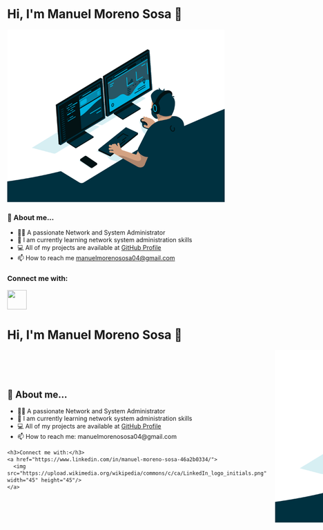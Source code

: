 # **Hi, I'm Manuel Moreno Sosa 👋**
<img src="administrator.gif" width="600" height="400" />

### **💬 About me...**
  - 🙋‍♂️ A passionate Network and System Administrator
  - 🌱 I am currently learning network system administration skills
  - 💻 All of my projects are available at [GitHub Profile](https://github.com/Manuelms04)
  - 📫 How to reach me manuelmorenososa04@gmail.com

### **Connect me with:**

<a href="https://www.linkedin.com/in/manuel-moreno-sosa-46a2b0334/">
  <img src="https://upload.wikimedia.org/wikipedia/commons/c/ca/LinkedIn_logo_initials.png" width="45" height="45"/>
</a>

<!-- ### **Tools and Skills:** 

![proxmox](https://camo.githubusercontent.com/fdffb57ca7bf0ba2900bab738df7bf002dee35f15e55f2029a97de1d2bdc1e07/68747470733a2f2f7777772e70726f786d6f782e636f6d2f696d616765732f70726f786d6f782f50726f786d6f782d6c6f676f2d737461636b65642d38343070782e706e67)

 -->

# **Hi, I'm Manuel Moreno Sosa 👋**

<div style="display: flex; align-items: center;">
  <div style="flex: 1;">
    <h2>💬 About me...</h2>
    <ul>
      <li>🙋‍♂️ A passionate Network and System Administrator</li>
      <li>🌱 I am currently learning network system administration skills</li>
      <li>💻 All of my projects are available at <a href="https://github.com/Manuelms04">GitHub Profile</a></li>
      <li>📫 How to reach me: manuelmorenososa04@gmail.com</li>
    </ul>

    <h3>Connect me with:</h3>
    <a href="https://www.linkedin.com/in/manuel-moreno-sosa-46a2b0334/">
      <img src="https://upload.wikimedia.org/wikipedia/commons/c/ca/LinkedIn_logo_initials.png" width="45" height="45"/>
    </a>
  </div>

  <!-- Imagen GIF alineada a la derecha -->
  <img src="administrator.gif" width="600" height="400" style="float: right; margin-left: 20px;"/>
</div>
